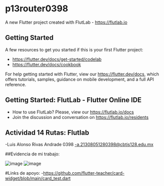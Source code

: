 # p13router0398

A new Flutter project created with FlutLab - https://flutlab.io

## Getting Started

A few resources to get you started if this is your first Flutter project:

- https://flutter.dev/docs/get-started/codelab
- https://flutter.dev/docs/cookbook

For help getting started with Flutter, view our
https://flutter.dev/docs, which offers tutorials,
samples, guidance on mobile development, and a full API reference.

## Getting Started: FlutLab - Flutter Online IDE

- How to use FlutLab? Please, view our https://flutlab.io/docs
- Join the discussion and conversation on https://flutlab.io/residents

## Actividad 14 Rutas: Flutlab
-Luis Alonso Rivas Andrade 0398
-a.21308051280398@cbtis128.edu.mx

##Evidencia de mi trabajo:

![image](https://github.com/AlonsoRivasA/act14-rutas0398/assets/143743275/564f0cd9-8f92-46b8-b060-90cb911cd954)
![image](https://github.com/AlonsoRivasA/act14-rutas0398/assets/143743275/845143cc-2bac-4d4f-aab0-de081ec69859)

#Links de apoyo:
-https://github.com/flutter-teacher/card-widget/blob/main/card_test.dart

